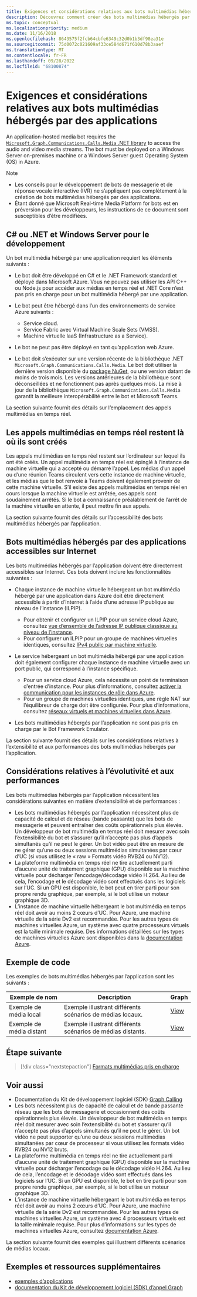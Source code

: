 ```yaml
---
title: Exigences et considérations relatives aux bots multimédias hébergés par des applications
description: Découvrez comment créer des bots multimédias hébergés par l’application pour Microsoft Teams, l’extensibilité et les performances. Consultez des exemples pour différents scénarios de médias distants et locaux.
ms.topic: conceptual
ms.localizationpriority: medium
ms.date: 11/16/2018
ms.openlocfilehash: 8643575f2fcb64cbfe6349c32d0b1b3df98ea31e
ms.sourcegitcommit: 75d0072c021609af33ce584d671f610d78b3aaef
ms.translationtype: MT
ms.contentlocale: fr-FR
ms.lasthandoff: 09/28/2022
ms.locfileid: "68100874"
---
```

# <a name="requirements-and-considerations-for-application-hosted-media-bots"></a>Exigences et considérations relatives aux bots multimédias hébergés par des applications

An application-hosted media bot requires the [`Microsoft.Graph.Communications.Calls.Media` .NET library](https://www.nuget.org/packages/Microsoft.Graph.Communications.Calls.Media/) to access the audio and video media streams. The bot must be deployed on a Windows Server on-premises machine or a Windows Server guest Operating System (OS) in Azure.

> [!NOTE]
>
> * Les conseils pour le développement de bots de messagerie et de réponse vocale interactive (IVR) ne s’appliquent pas complètement à la création de bots multimédias hébergés par des applications.
> * Étant donné que Microsoft Real-time Media Platform for bots est en préversion pour les développeurs, les instructions de ce document sont susceptibles d’être modifiées.

## <a name="c-or-net-and-windows-server-for-development"></a>C# ou .NET et Windows Server pour le développement

Un bot multimédia hébergé par une application requiert les éléments suivants :

* Le bot doit être développé en C# et le .NET Framework standard et déployé dans Microsoft Azure. Vous ne pouvez pas utiliser les API C++ ou Node.js pour accéder aux médias en temps réel et .NET Core n’est pas pris en charge pour un bot multimédia hébergé par une application.

* Le bot peut être hébergé dans l’un des environnements de service Azure suivants :
  * Service cloud.
  * Service Fabric avec Virtual Machine Scale Sets (VMSS).
  * Machine virtuelle IaaS (Infrastructure as a Service).  
  
* Le bot ne peut pas être déployé en tant qu’application web Azure.

* Le bot doit s’exécuter sur une version récente de la bibliothèque .NET `Microsoft.Graph.Communications.Calls.Media`. Le bot doit utiliser la dernière version disponible du [package NuGet](https://www.nuget.org/packages/Microsoft.Graph.Communications.Calls.Media/), ou une version datant de moins de trois mois. Les versions antérieures de la bibliothèque sont déconseillées et ne fonctionnent pas après quelques mois. La mise à jour de la bibliothèque `Microsoft.Graph.Communications.Calls.Media` garantit la meilleure interopérabilité entre le bot et Microsoft Teams.

La section suivante fournit des détails sur l’emplacement des appels multimédias en temps réel.

## <a name="real-time-media-calls-stay-where-theyre-created"></a>Les appels multimédias en temps réel restent là où ils sont créés

Les appels multimédias en temps réel restent sur l’ordinateur sur lequel ils ont été créés. Un appel multimédia en temps réel est épinglé à l’instance de machine virtuelle qui a accepté ou démarré l’appel. Les médias d’un appel ou d’une réunion Teams circulent vers cette instance de machine virtuelle, et les médias que le bot renvoie à Teams doivent également provenir de cette machine virtuelle. S’il existe des appels multimédias en temps réel en cours lorsque la machine virtuelle est arrêtée, ces appels sont soudainement arrêtés. Si le bot a connaissance préalablement de l’arrêt de la machine virtuelle en attente, il peut mettre fin aux appels.

La section suivante fournit des détails sur l’accessibilité des bots multimédias hébergés par l’application.

## <a name="application-hosted-media-bots-accessible-on-the-internet"></a>Bots multimédias hébergés par des applications accessibles sur Internet

Les bots multimédias hébergés par l’application doivent être directement accessibles sur Internet. Ces bots doivent inclure les fonctionnalités suivantes :

* Chaque instance de machine virtuelle hébergeant un bot multimédia hébergé par une application dans Azure doit être directement accessible à partir d’Internet à l’aide d’une adresse IP publique au niveau de l’instance (ILPIP).
  * Pour obtenir et configurer un ILPIP pour un service cloud Azure, consultez [vue d’ensemble de l’adresse IP publique classique au niveau de l’instance](/azure/virtual-network/virtual-networks-instance-level-public-ip).
  * Pour configurer un ILPIP pour un groupe de machines virtuelles identiques, consultez [IPv4 public par machine virtuelle](/azure/virtual-machine-scale-sets/virtual-machine-scale-sets-networking#public-ipv4-per-virtual-machine).
* Le service hébergeant un bot multimédia hébergé par une application doit également configurer chaque instance de machine virtuelle avec un port public, qui correspond à l’instance spécifique.
  * Pour un service cloud Azure, cela nécessite un point de terminaison d’entrée d’instance. Pour plus d’informations, consultez [activer la communication pour les instances de rôle dans Azure](/azure/cloud-services/cloud-services-enable-communication-role-instances).
  * Pour un groupe de machines virtuelles identiques, une règle NAT sur l’équilibreur de charge doit être configurée. Pour plus d’informations, consultez [réseaux virtuels et machines virtuelles dans Azure](/azure/virtual-machines/windows/network-overview).

* Les bots multimédias hébergés par l’application ne sont pas pris en charge par le Bot Framework Emulator.

La section suivante fournit des détails sur les considérations relatives à l’extensibilité et aux performances des bots multimédias hébergés par l’application.

## <a name="scalability-and-performance-considerations"></a>Considérations relatives à l’évolutivité et aux performances

Les bots multimédias hébergés par l’application nécessitent les considérations suivantes en matière d’extensibilité et de performances :

* Les bots multimédias hébergés par l’application nécessitent plus de capacité de calcul et de réseau (bande passante) que les bots de messagerie et peuvent entraîner des coûts opérationnels plus élevés. Un développeur de bot multimédia en temps réel doit mesurer avec soin l’extensibilité du bot et s’assurer qu’il n’accepte pas plus d’appels simultanés qu’il ne peut le gérer. Un bot vidéo peut être en mesure de ne gérer qu’une ou deux sessions multimédias simultanées par cœur d’UC (si vous utilisez le « raw » Formats vidéo RVB24 ou NV12).
* La plateforme multimédia en temps réel ne tire actuellement parti d’aucune unité de traitement graphique (GPU) disponible sur la machine virtuelle pour décharger l’encodage/décodage vidéo H.264. Au lieu de cela, l’encodage et le décodage vidéo sont effectués dans les logiciels sur l’UC. Si un GPU est disponible, le bot peut en tirer parti pour son propre rendu graphique, par exemple, si le bot utilise un moteur graphique 3D.
* L’instance de machine virtuelle hébergeant le bot multimédia en temps réel doit avoir au moins 2 cœurs d’UC. Pour Azure, une machine virtuelle de la série Dv2 est recommandée. Pour les autres types de machines virtuelles Azure, un système avec quatre processeurs virtuels est la taille minimale requise. Des informations détaillées sur les types de machines virtuelles Azure sont disponibles dans la [documentation Azure](/azure/virtual-machines/windows/sizes-general).

## <a name="code-sample"></a>Exemple de code

Les exemples de bots multimédias hébergés par l’application sont les suivants :

| **Exemple de nom** | **Description** | **Graph** |
|------------|-------------|-----------|
| Exemple de média local | Exemple illustrant différents scénarios de médias locaux. | [View](https://github.com/microsoftgraph/microsoft-graph-comms-samples/tree/master/Samples/V1.0Samples/LocalMediaSamples) |
| Exemple de média distant | Exemple illustrant différents scénarios de médias distants. | [View](https://github.com/microsoftgraph/microsoft-graph-comms-samples/tree/master/Samples/V1.0Samples/RemoteMediaSamples) |

## <a name="next-step"></a>Étape suivante

> [!div class="nextstepaction"]
> [Formats multimédias pris en charge](~/resources/media-formats.md)

## <a name="see-also"></a>Voir aussi

* Documentation du Kit de développement logiciel (SDK) [Graph Calling](https://microsoftgraph.github.io/microsoft-graph-comms-samples/docs/)
* Les bots nécessitent plus de capacité de calcul et de bande passante réseau que les bots de messagerie et occasionnent des coûts opérationnels plus élevés. Un développeur de bot multimédia en temps réel doit mesurer avec soin l’extensibilité du bot et s’assurer qu’il n’accepte pas plus d’appels simultanés qu’il ne peut le gérer. Un bot vidéo ne peut supporter qu’une ou deux sessions multimédias simultanées par cœur de processeur si vous utilisez les formats vidéo RVB24 ou NV12 bruts.
* La plateforme multimédia en temps réel ne tire actuellement parti d’aucune unité de traitement graphique (GPU) disponible sur la machine virtuelle pour décharger l’encodage ou le décodage vidéo H.264. Au lieu de cela, l’encodage et le décodage vidéo sont effectués dans les logiciels sur l’UC. Si un GPU est disponible, le bot en tire parti pour son propre rendu graphique, par exemple, si le bot utilise un moteur graphique 3D.
* L’instance de machine virtuelle hébergeant le bot multimédia en temps réel doit avoir au moins 2 cœurs d’UC. Pour Azure, une machine virtuelle de la série Dv2 est recommandée. Pour les autres types de machines virtuelles Azure, un système avec 4 processeurs virtuels est la taille minimale requise. Pour plus d’informations sur les types de machines virtuelles Azure, consultez [documentation Azure](/azure/virtual-machines/windows/sizes-general).

La section suivante fournit des exemples qui illustrent différents scénarios de médias locaux.

## <a name="samples-and-additional-resources"></a>Exemples et ressources supplémentaires

* [exemples d’applications](https://github.com/microsoftgraph/microsoft-graph-comms-samples/tree/master/Samples/V1.0Samples/LocalMediaSamples)
* [documentation du Kit de développement logiciel (SDK) d’appel Graph](https://microsoftgraph.github.io/microsoft-graph-comms-samples/docs/)
